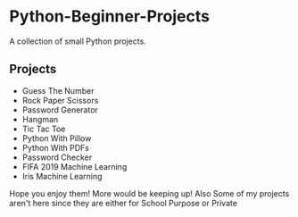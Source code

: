 # Python-Beginner-Projects
A collection of small Python projects.

## Projects
- Guess The Number
- Rock Paper Scissors
- Password Generator
- Hangman
- Tic Tac Toe
- Python With Pillow
- Python With PDFs
- Password Checker
- FIFA 2019 Machine Learning
- Iris Machine Learning

Hope you enjoy them! More would be keeping up! Also Some of my projects aren't here since they are either for School Purpose or Private
